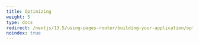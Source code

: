 ```yaml
---
title: Optimizing
weight: 5
type: docs
redirect: /nextjs/13.5/using-pages-router/building-your-application/optimizing/images
noindex: true
---
```

